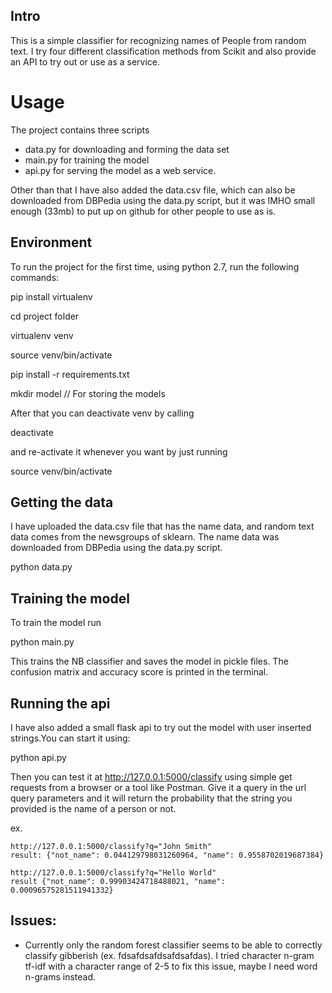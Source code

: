 Intro
-----
This is a simple classifier for recognizing names of People from random text.
I try four different classification methods from Scikit and also provide an
API to try out or use as a service.

Usage
=====
The project contains three scripts

  - data.py for downloading and forming the data set
  - main.py for training the model
  - api.py for serving the model as a web service.

Other than that I have also added the data.csv file, which can also be
downloaded from DBPedia using the data.py script, but it was IMHO small enough
(33mb) to put up on github for other people to use as is.

Environment
-----------
To run the project for the first time, using python 2.7, run the following
commands:

  pip install virtualenv

  cd project folder

  virtualenv venv

  source venv/bin/activate

  pip install -r requirements.txt

  mkdir model // For storing the models

After that you can deactivate venv by calling

  deactivate

and re-activate it whenever you want by just running

  source venv/bin/activate


Getting the data
----------------
I have uploaded the data.csv file that has the name data, and random text data
comes from the newsgroups of sklearn. The name data was downloaded from DBPedia
using the data.py script.

  python data.py

Training the model
------------------
To train the model run

  python main.py

This trains the NB classifier and saves the model in pickle files. The
confusion matrix and accuracy score is printed in the terminal.

Running the api
---------------
I have also added a small flask api to try out the model with user inserted
strings.You can start it using:

  python api.py

Then you can test it at http://127.0.0.1:5000/classify using simple get
requests from a browser or a tool like Postman. Give it a query in the url
query parameters and it will return the probability that the string you
provided is the name of a person or not.

  ex.

    http://127.0.0.1:5000/classify?q="John Smith"
    result: {"not_name": 0.044129798031260964, "name": 0.9558702019687384}

    http://127.0.0.1:5000/classify?q="Hello World"
    result {"not_name": 0.99903424718488021, "name": 0.00096575281511941332}


Issues:
-------

  - Currently only the random forest classifier seems to be able to correctly
  classify gibberish (ex. fdsafdsafdsafdsafdas). I tried character n-gram tf-idf
  with a character range of 2-5 to fix this issue, maybe I need word n-grams
  instead.

